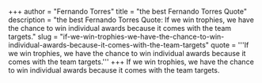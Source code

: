 +++
author = "Fernando Torres"
title = "the best Fernando Torres Quote"
description = "the best Fernando Torres Quote: If we win trophies, we have the chance to win individual awards because it comes with the team targets."
slug = "if-we-win-trophies-we-have-the-chance-to-win-individual-awards-because-it-comes-with-the-team-targets"
quote = '''If we win trophies, we have the chance to win individual awards because it comes with the team targets.'''
+++
If we win trophies, we have the chance to win individual awards because it comes with the team targets.
